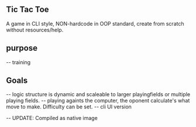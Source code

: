 ## Tic Tac Toe

A game in CLI style, NON-hardcode in OOP standard, create from scratch without resources/help.

## purpose
-- training

## Goals
 -- logic structure is dynamic and scaleable to larger playingfields or multiple playing fields.
 -- playing againts the computer, the oponent calculate's what move to make. Difficulty can be set.
 -- cli UI version


 -- UPDATE: Compiled as native image
